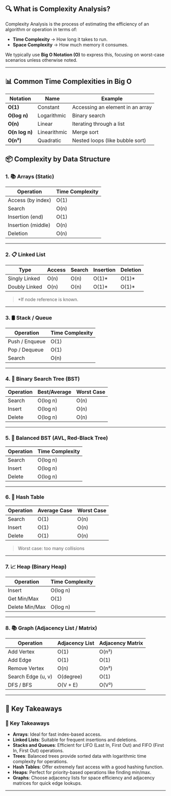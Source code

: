 

## 🔍 What is Complexity Analysis?

Complexity Analysis is the process of estimating the efficiency of an algorithm or operation in terms of:

- **Time Complexity** → How long it takes to run.
- **Space Complexity** → How much memory it consumes.

We typically use **Big O Notation (O)** to express this, focusing on worst-case scenarios unless otherwise noted.

---

## 📊 Common Time Complexities in Big O

| Notation   | Name          | Example                          |
|------------|---------------|----------------------------------|
| **O(1)**   | Constant      | Accessing an element in an array |
| **O(log n)** | Logarithmic | Binary search                   |
| **O(n)**   | Linear        | Iterating through a list         |
| **O(n log n)** | Linearithmic | Merge sort                   |
| **O(n²)**  | Quadratic     | Nested loops (like bubble sort)  |



## 📦 Complexity by Data Structure

### 1. 📚 Arrays (Static)

| Operation         | Time Complexity |
|------------------|------------------|
| Access (by index) | O(1)            |
| Search            | O(n)            |
| Insertion (end)   | O(1)            |
| Insertion (middle)| O(n)            |
| Deletion          | O(n)            |

---

### 2. 📋 Linked List

| Type           | Access | Search | Insertion | Deletion |
|----------------|--------|--------|-----------|----------|
| Singly Linked  | O(n)   | O(n)   | O(1)*     | O(1)*    |
| Doubly Linked  | O(n)   | O(n)   | O(1)*     | O(1)*    |

> \*If node reference is known.

---

### 3. 🛢️ Stack / Queue

| Operation     | Time Complexity |
|---------------|------------------|
| Push / Enqueue| O(1)             |
| Pop / Dequeue | O(1)             |
| Search        | O(n)             |

---

### 4. 🌳 Binary Search Tree (BST)

| Operation | Best/Average | Worst Case |
|-----------|--------------|-------------|
| Search    | O(log n)     | O(n)        |
| Insert    | O(log n)     | O(n)        |
| Delete    | O(log n)     | O(n)        |

---

### 5. 🌲 Balanced BST (AVL, Red-Black Tree)

| Operation | Time Complexity |
|-----------|------------------|
| Search    | O(log n)        |
| Insert    | O(log n)        |
| Delete    | O(log n)        |

---

### 6. 🧾 Hash Table

| Operation    | Average Case | Worst Case |
|--------------|--------------|-------------|
| Search       | O(1)         | O(n)        |
| Insert       | O(1)         | O(n)        |
| Delete       | O(1)         | O(n)        |

> Worst case: too many collisions

---

### 7. 📈 Heap (Binary Heap)

| Operation       | Time Complexity |
|-----------------|------------------|
| Insert          | O(log n)        |
| Get Min/Max     | O(1)            |
| Delete Min/Max  | O(log n)        |

---

### 8. 📚 Graph (Adjacency List / Matrix)

| Operation             | Adjacency List | Adjacency Matrix |
|-----------------------|----------------|------------------|
| Add Vertex            | O(1)           | O(n²)            |
| Add Edge              | O(1)           | O(1)             |
| Remove Vertex         | O(n)           | O(n²)            |
| Search Edge (u, v)    | O(degree)      | O(1)             |
| DFS / BFS             | O(V + E)       | O(V²)            |

---

## 🧠 Key Takeaways

### 🧠 Key Takeaways

- **Arrays**: Ideal for fast index-based access.
- **Linked Lists**: Suitable for frequent insertions and deletions.
- **Stacks and Queues**: Efficient for LIFO (Last In, First Out) and FIFO (First In, First Out) operations.
- **Trees**: Balanced trees provide sorted data with logarithmic time complexity for operations.
- **Hash Tables**: Offer extremely fast access with a good hashing function.
- **Heaps**: Perfect for priority-based operations like finding min/max.
- **Graphs**: Choose adjacency lists for space efficiency and adjacency matrices for quick edge lookups.


---
